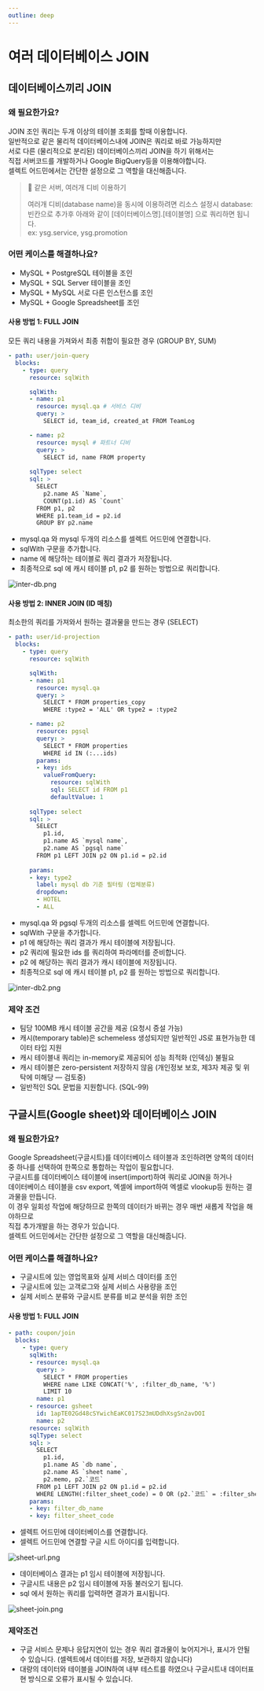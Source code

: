 ```yaml
---
outline: deep
---
```


# 여러 데이터베이스 JOIN

## 데이터베이스끼리 JOIN

### 왜 필요한가요?

JOIN 조인 쿼리는 두개 이상의 테이블 조회를 할때 이용합니다.  
일반적으로 같은 물리적 데이터베이스내에 JOIN은 쿼리로 바로 가능하지만  
서로 다른 (물리적으로 분리된) 데이터베이스끼리 JOIN을 하기 위해서는  
직접 서버코드를 개발하거나 Google BigQuery등을 이용해야합니다.  
셀렉트 어드민에서는 간단한 설정으로 그 역할을 대신해줍니다.

> 📘 같은 서버, 여러개 디비 이용하기
> 
> 여러개 디비(database name)을 동시에 이용하려면 리소스 설정시 database: 빈칸으로 추가후 아래와 같이 [데이터베이스명].[테이블명] 으로 쿼리하면 됩니다.  
> ex: ysg.service, ysg.promotion

### 어떤 케이스를 해결하나요?

- MySQL + PostgreSQL 테이블을 조인
- MySQL + SQL Server 테이블을 조인
- MySQL + MySQL 서로 다른 인스턴스를 조인
- MySQL + Google Spreadsheet를 조인

#### 사용 방법 1: FULL JOIN

모든 쿼리 내용을 가져와서 최종 취합이 필요한 경우 (GROUP BY, SUM)

```yaml
- path: user/join-query
  blocks:
    - type: query
      resource: sqlWith

      sqlWith:
      - name: p1
        resource: mysql.qa # 서비스 디비
        query: >
          SELECT id, team_id, created_at FROM TeamLog

      - name: p2
        resource: mysql # 파트너 디비
        query: >
          SELECT id, name FROM property
      
      sqlType: select
      sql: >
        SELECT 
          p2.name AS `Name`,
          COUNT(p1.id) AS `Count`
        FROM p1, p2
        WHERE p1.team_id = p2.id
        GROUP BY p2.name
```

- mysql.qa 와 mysql 두개의 리소스를 셀렉트 어드민에 연결합니다.
- sqlWith 구문을 추가합니다.
- name 에 해당하는 테이블로 쿼리 결과가 저장됩니다.
- 최종적으로 sql 에 캐시 테이블 p1, p2 를 원하는 방법으로 쿼리합니다.

![](https://imagedelivery.net/MHVC-FGTDyxApYeHyF29Tw/dc9512fc-5ed7-42b0-3c97-80da048b4100/docs "inter-db.png")

#### 사용 방법 2: INNER JOIN (ID 매칭)

최소한의 쿼리를 가져와서 원하는 결과물을 만드는 경우 (SELECT)

```yaml
- path: user/id-projection
  blocks:
    - type: query
      resource: sqlWith

      sqlWith:
      - name: p1
        resource: mysql.qa
        query: >
          SELECT * FROM properties_copy
          WHERE :type2 = 'ALL' OR type2 = :type2

      - name: p2
        resource: pgsql
        query: >
          SELECT * FROM properties
          WHERE id IN (:...ids)
        params:
        - key: ids
          valueFromQuery: 
            resource: sqlWith
            sql: SELECT id FROM p1
            defaultValue: 1
      
      sqlType: select
      sql: >
        SELECT 
          p1.id, 
          p1.name AS `mysql name`, 
          p2.name AS `pgsql name`
        FROM p1 LEFT JOIN p2 ON p1.id = p2.id
      
      params:
      - key: type2
        label: mysql db 기준 필터링 (업체분류)
        dropdown:
        - HOTEL
        - ALL
```

- mysql.qa 와 pgsql 두개의 리소스를 셀렉트 어드민에 연결합니다.
- sqlWith 구문을 추가합니다.
- p1 에 해당하는 쿼리 결과가 캐시 테이블에 저장됩니다.
- p2 쿼리에 필요한 ids 를 쿼리하여 파라메터를 준비합니다.
- p2 에 해당하는 쿼리 결과가 캐시 테이블에 저장됩니다.
- 최종적으로 sql 에 캐시 테이블 p1, p2 를 원하는 방법으로 쿼리합니다.

![](https://imagedelivery.net/MHVC-FGTDyxApYeHyF29Tw/4ccb8921-97d1-4a42-f619-f6f9b2398000/docs "inter-db2.png")

### 제약 조건

- 팀당 100MB 캐시 테이블 공간을 제공 (요청시 증설 가능)
- 캐시(temporary table)은 schemeless 생성되지만 일반적인 JS로 표현가능한 데이터 타입 지원
- 캐시 테이블내 쿼리는 in-memory로 제공되어 성능 최적화 (인덱싱) 불필요
- 캐시 테이블은 zero-persistent 저장하지 않음 (개인정보 보호, 제3자 제공 및 위탁에 미해당 — 검토중)
- 일반적인 SQL 문법을 지원합니다. (SQL-99)

## 구글시트(Google sheet)와 데이터베이스 JOIN

### 왜 필요한가요?

Google Spreadsheet(구글시트)를 데이터베이스 테이블과 조인하려면 양쪽의 데이터중 하나를 선택하여 한쪽으로 통합하는 작업이 필요합니다.  
구글시트를 데이터베이스 테이블에 insert(import)하여 쿼리로 JOIN을 하거나  
데이터베이스 테이블을 csv export, 엑셀에 import하여 엑셀로 vlookup등 원하는 결과물을 만듭니다.  
이 경우 일회성 작업에 해당하므로 한쪽의 데이터가 바뀌는 경우 매번 새롭게 작업을 해야하므로  
직접 추가개발을 하는 경우가 있습니다.  
셀렉트 어드민에서는 간단한 설정으로 그 역할을 대신해줍니다.

### 어떤 케이스를 해결하나요?

- 구글시트에 있는 영업목표와 실제 서비스 데이터를 조인
- 구글시트에 있는 고객로그와 실제 서비스 사용량을 조인
- 실제 서비스 분류와 구글시트 분류를 비교 분석을 위한 조인

#### 사용 방법 1: FULL JOIN

```yaml
- path: coupon/join
  blocks:
    - type: query
      sqlWith:
      - resource: mysql.qa
        query: >
          SELECT * FROM properties
          WHERE name LIKE CONCAT('%', :filter_db_name, '%') 
          LIMIT 10
        name: p1
      - resource: gsheet
        id: 1apTE02Gd48cSYwichEaKC017S23mUDdhXsgSn2avDOI
        name: p2
      resource: sqlWith
      sqlType: select
      sql: >
        SELECT 
          p1.id, 
          p1.name AS `db name`, 
          p2.name AS `sheet name`, 
          p2.memo, p2.`코드`
        FROM p1 LEFT JOIN p2 ON p1.id = p2.id
        WHERE LENGTH(:filter_sheet_code) = 0 OR (p2.`코드` = :filter_sheet_code)
      params:
      - key: filter_db_name
      - key: filter_sheet_code
```

- 셀렉트 어드민에 데이터베이스를 연결합니다. 
- 셀렉트 어드민에 연결할 구글 시트 아이디를 입력합니다. 

![](https://imagedelivery.net/MHVC-FGTDyxApYeHyF29Tw/68617e37-ce90-48d0-5609-7010e7ab2300/docs "sheet-url.png")    

- 데이터베이스 결과는 p1 임시 테이블에 저장됩니다.
- 구글시트 내용은 p2 임시 테이블에 자동 불러오기 됩니다.
- sql 에서 원하는 쿼리를 입력하면 결과가 표시됩니다.

![](https://imagedelivery.net/MHVC-FGTDyxApYeHyF29Tw/149c9731-7f5f-48d8-e97e-14ecf0559900/docs "sheet-join.png")        

### 제약조건

- 구글 서비스 문제나 응답지연이 있는 경우 쿼리 결과물이 늦어지거나, 표시가 안될 수 있습니다. (셀렉트에서 데이터를 저장, 보관하지 않습니다)
- 대량의 데이터와 테이블을 JOIN하여 내부 테스트를 하였으나 구글시트내 데이터표현 방식으로 오류가 표시될 수 있습니다.